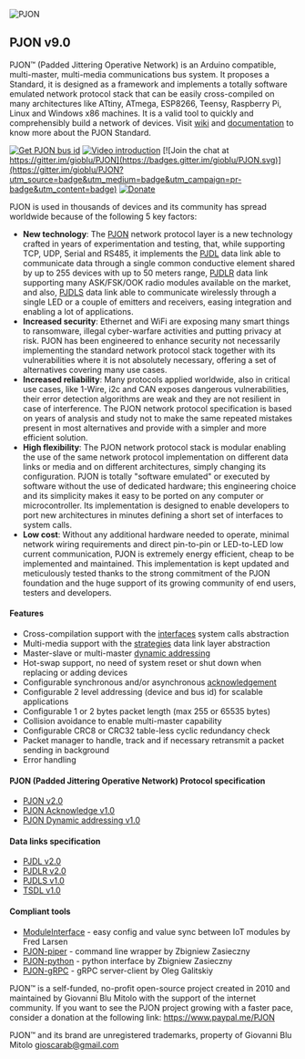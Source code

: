 
![PJON](http://www.gioblu.com/PJON/PJON-github-header-tiny.png)
## PJON v9.0
PJON™ (Padded Jittering Operative Network) is an Arduino compatible, multi-master, multi-media communications bus system. It proposes a Standard, it is designed as a framework and implements a totally software emulated network protocol stack that can be easily cross-compiled on many architectures like ATtiny, ATmega, ESP8266, Teensy, Raspberry Pi, Linux and Windows x86 machines. It is a valid tool to quickly and comprehensibly build a network of devices. Visit [wiki](https://github.com/gioblu/PJON/wiki) and [documentation](https://github.com/gioblu/PJON/wiki/Documentation) to know more about the PJON Standard.

[![Get PJON bus id](https://img.shields.io/badge/GET-PJON%20bus%20id-lightgrey.svg)](http://www.pjon.org/get-bus-id.php)
[![Video introduction](https://img.shields.io/badge/PJON-video%20introduction-blue.svg)](https://www.youtube.com/watch?v=vjc4ZF5own8)
[![Join the chat at https://gitter.im/gioblu/PJON](https://badges.gitter.im/gioblu/PJON.svg)](https://gitter.im/gioblu/PJON?utm_source=badge&utm_medium=badge&utm_campaign=pr-badge&utm_content=badge) [![Donate](https://img.shields.io/badge/DONATE-Paypal-green.svg)](https://www.paypal.me/PJON)

PJON is used in thousands of devices and its community has spread worldwide because of the following 5 key factors:
- **New technology**: The [PJON](specification/PJON-protocol-specification-v2.0.md) network protocol layer is a new technology crafted in years of experimentation and testing, that, while supporting TCP, UDP, Serial and RS485, it implements the [PJDL](strategies/SoftwareBitBang/specification/PJDL-specification-v2.0.md) data link able to communicate data through a single common conductive element shared by up to 255 devices with up to 50 meters range, [PJDLR](strategies/OverSampling/specification/PJDLR-specification-v2.0.md) data link supporting many ASK/FSK/OOK radio modules available on the market, and also, [PJDLS](strategies/AnalogSampling/specification/PJDLS-specification-v1.0.md) data link able to communicate wirelessly through a single LED or a couple of emitters and receivers, easing integration and enabling a lot of applications.
- **Increased security**: Ethernet and WiFi are exposing many smart things to ransomware, illegal cyber-warfare activities and putting privacy at risk. PJON has been engineered to enhance security not necessarily implementing the standard network protocol stack together with its vulnerabilities where it is not absolutely necessary, offering a set of alternatives covering many use cases.
- **Increased reliability**: Many protocols applied worldwide, also in critical use cases, like 1-Wire, i2c and CAN exposes dangerous vulnerabilities, their error detection algorithms are weak and they are not resilient in case of interference. The PJON network protocol specification is based on years of analysis and study not to make the same repeated mistakes present in most alternatives and provide with a simpler and more efficient solution.
- **High flexibility**: The PJON network protocol stack is modular enabling the use of the same network protocol implementation on different data links or media and on different architectures, simply changing its configuration. PJON is totally "software emulated" or executed by software without the use of dedicated hardware; this engineering choice and its simplicity makes it easy to be ported on any computer or microcontroller. Its implementation is designed to enable developers to port new architectures in minutes defining a short set of interfaces to system calls.
- **Low cost**: Without any additional hardware needed to operate, minimal network wiring requirements and direct pin-to-pin or LED-to-LED low current communication, PJON is extremely energy efficient, cheap to be implemented and maintained. This implementation is kept updated and meticulously tested thanks to the strong commitment of the PJON foundation and the huge support of its growing community of end users, testers and developers.

#### Features
- Cross-compilation support with the [interfaces](interfaces) system calls abstraction   
- Multi-media support with the [strategies](strategies) data link layer abstraction
- Master-slave or multi-master [dynamic addressing](specification/PJON-dynamic-addressing-specification-v1.0.md)
- Hot-swap support, no need of system reset or shut down when replacing or adding devices
- Configurable synchronous and/or asynchronous [acknowledgement](specification/PJON-protocol-acknowledge-specification-v1.0.md)
- Configurable 2 level addressing (device and bus id) for scalable applications
- Configurable 1 or 2 bytes packet length (max 255 or 65535 bytes)
- Collision avoidance to enable multi-master capability
- Configurable CRC8 or CRC32 table-less cyclic redundancy check
- Packet manager to handle, track and if necessary retransmit a packet sending in background
- Error handling

#### PJON (Padded Jittering Operative Network) Protocol specification
- [PJON v2.0](specification/PJON-protocol-specification-v2.0.md)
- [PJON Acknowledge v1.0](specification/PJON-protocol-acknowledge-specification-v1.0.md)
- [PJON Dynamic addressing v1.0](specification/PJON-dynamic-addressing-specification-v1.0.md)

#### Data links specification
- [PJDL v2.0](strategies/SoftwareBitBang/specification/PJDL-specification-v2.0.md)
- [PJDLR v2.0](strategies/OverSampling/specification/PJDLR-specification-v2.0.md)
- [PJDLS v1.0](strategies/AnalogSampling/specification/PJDLS-specification-v1.0.md)
- [TSDL v1.0](strategies/ThroughSerial/specification/TSDL-specification-v1.0.md)

#### Compliant tools
- [ModuleInterface](https://github.com/fredilarsen/ModuleInterface) - easy config and value sync between IoT modules by Fred Larsen
- [PJON-piper](https://github.com/Girgitt/PJON-piper) - command line wrapper by Zbigniew Zasieczny
- [PJON-python](https://github.com/Girgitt/PJON-python) - python interface by Zbigniew Zasieczny
- [PJON-gRPC](https://github.com/Galitskiy/PJON-gRPC) - gRPC server-client by Oleg Galitskiy

PJON™ is a self-funded, no-profit open-source project created in 2010 and maintained by Giovanni Blu Mitolo with the support of the internet community. If you want to see the PJON project growing with a faster pace, consider a donation at the following link: https://www.paypal.me/PJON

PJON™ and its brand are unregistered trademarks, property of Giovanni Blu Mitolo gioscarab@gmail.com
